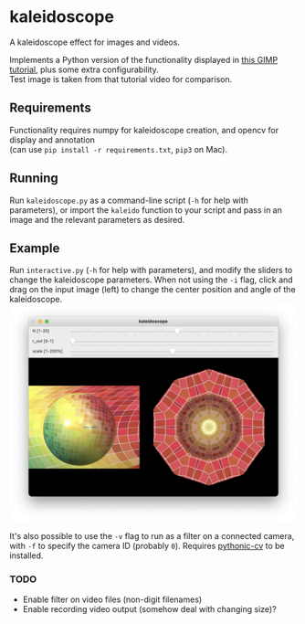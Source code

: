# kaleidoscope
A kaleidoscope effect for images and videos.

Implements a Python version of the functionality displayed in 
[this GIMP tutorial](https://www.youtube.com/watch?v=C6Y9Yh4BM1Q), plus some extra
configurability.   
Test image is taken from that tutorial video for comparison.

## Requirements
Functionality requires numpy for kaleidoscope creation, and opencv for display and
annotation   
(can use `pip install -r requirements.txt`, `pip3` on Mac).

## Running
Run `kaleidoscope.py` as a command-line script (`-h` for help with parameters), or
import the `kaleido` function to your script and pass in an image and the relevant
parameters as desired.

## Example
Run `interactive.py` (`-h` for help with parameters), and modify the sliders to
change the kaleidoscope parameters. When not using the `-i` flag, click and drag
on the input image (left) to change the center position and angle of the kaleidoscope.
![interactive example](https://github.com/ES-Alexander/kaleidoscope/blob/main/interactive_example.png?raw=true)

It's also possible to use the `-v` flag to run as a filter on a connected camera, with
`-f` to specify the camera ID (probably `0`). Requires 
[pythonic-cv](https://github.com/ES-Alexander/pythonic-cv) to be installed.

### TODO
- Enable filter on video files (non-digit filenames)
- Enable recording video output (somehow deal with changing size)?
